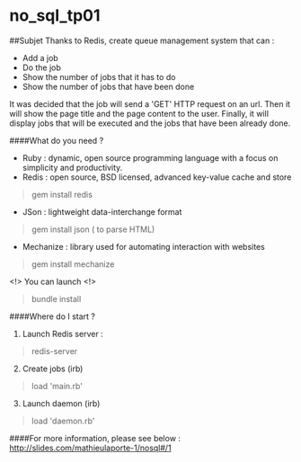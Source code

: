 # no_sql_tp01

##Subjet
Thanks to Redis, create queue management system that can :
- Add a job
- Do the job
- Show the number of jobs that it has to do
- Show the number of jobs that have been done

It was decided that the job will send a 'GET' HTTP request on an url.
Then it will show the page title and the page content to the user.
Finally, it will display jobs that will be executed and the jobs that have been already done.

####What do you need ?

* Ruby : dynamic, open source programming language with a focus on simplicity and productivity.
* Redis  : open source, BSD licensed, advanced key-value cache and store

> gem install redis

* JSon : lightweight data-interchange format

> gem install json ( to parse HTML)

* Mechanize : library used for automating interaction with websites

> gem install mechanize

<!> You can launch <!>

> bundle install

####Where do I start ?
1. Launch Redis server :
> redis-server

2. Create jobs (irb) 
> load 'main.rb'

3. Launch daemon (irb) 
> load 'daemon.rb'

####For more information, please see below :
http://slides.com/mathieulaporte-1/nosql#/1
